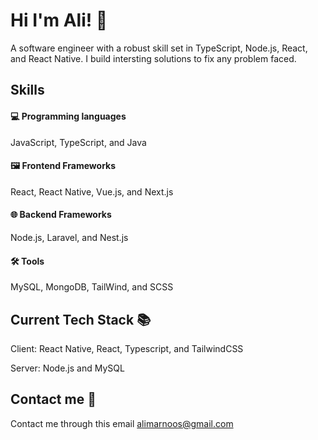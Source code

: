 
# Hi I'm Ali! 👋

A software engineer with a robust skill set in TypeScript, Node.js, React, and React Native. I build intersting solutions to fix any problem faced.

## Skills

#### 💻 Programming languages 
JavaScript, TypeScript, and Java

#### 🖼️ Frontend Frameworks
React, React Native, Vue.js, and Next.js 

#### 🌐 Backend Frameworks
Node.js, Laravel, and Nest.js

#### 🛠️ Tools
MySQL, MongoDB, TailWind, and SCSS

## Current Tech Stack 📚
Client: React Native, React, Typescript, and TailwindCSS

Server: Node.js and MySQL

## Contact me 📇
Contact me through this email alimarnoos@gmail.com

